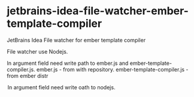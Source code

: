 # jetbrains-idea-file-watcher-ember-template-compiler
JetBrains Idea File watcher for ember template compiler

File watcher use Nodejs.

In argument field need write path to ember.js and ember-template-compiler.js.
ember.js - from with repository.
ember-template-compiler.js - from ember distr

<option name="arguments" value="ember.js bower_components\ember\ember-template-compiler.js $FilePath$" />

In argument field need write oath to nodejs.

<option name="program" value="node.exe" />